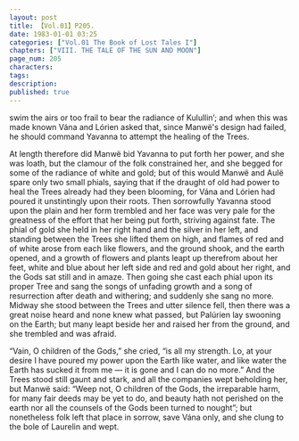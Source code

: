```yaml
---
layout: post
title: 【Vol.01】P205.
date: 1983-01-01 03:25
categories: ["Vol.01 The Book of Lost Tales I"]
chapters: ["VIII. THE TALE OF THE SUN AND MOON"]
page_num: 205
characters: 
tags: 
description: 
published: true
---
```


<p style="text-indent: 0;">
swim the airs or too frail to bear the radiance of Kulullin’; and when this was made known Vána and Lórien asked that, since Manwë's design had failed, he should command Yavanna to attempt the healing of the Trees.
</p>

At length therefore did Manwë bid Yavanna to put forth her power, and she was loath, but the clamour of the folk constrained her, and she begged for some of the radiance of white and gold; but of this would Manwë and Aulë spare only two small phials, saying that if the draught of old had power to heal the Trees already had they been blooming, for Vána and Lórien had poured it unstintingly upon their roots. Then sorrowfully Yavanna stood upon the plain and her form trembled and her face was very pale for the greatness of the effort that her being put forth, striving against fate. The phial of gold she held in her right hand and the silver in her left, and standing between the Trees she lifted them on high, and flames of red and of white arose from each like flowers, and the ground shook, and the earth opened, and a growth of flowers and plants leapt up therefrom about her feet, white and blue about her left side and red and gold about her right, and the Gods sat still and in amaze. Then going she cast each phial upon its proper Tree and sang the songs of unfading growth and a song of resurrection after death and withering; and suddenly she sang no more. Midway she stood between the Trees and utter silence fell, then there was a great noise heard and none knew what passed, but Palúrien lay swooning on the Earth; but many leapt beside her and raised her from the ground, and she trembled and was afraid.

“Vain, O children of the Gods,” she cried, “is all my strength. Lo, at your desire I have poured my power upon the Earth like water, and like water the Earth has sucked it from me — it is gone and I can do no more.” And the Trees stood still gaunt and stark, and all the companies wept beholding her, but Manwë said: “Weep not, O children of the Gods, the irreparable harm, for many fair deeds may be yet to do, and beauty hath not perished on the earth nor all the counsels of the Gods been turned to nought”; but nonetheless folk left that place in sorrow, save Vána only, and she clung to the bole of Laurelin and wept.

